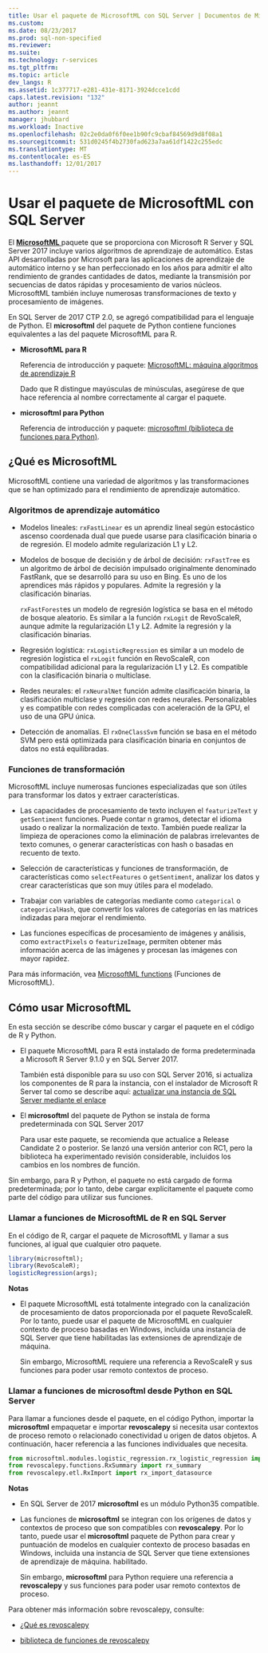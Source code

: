 ```yaml
---
title: Usar el paquete de MicrosoftML con SQL Server | Documentos de Microsoft
ms.custom: 
ms.date: 08/23/2017
ms.prod: sql-non-specified
ms.reviewer: 
ms.suite: 
ms.technology: r-services
ms.tgt_pltfrm: 
ms.topic: article
dev_langs: R
ms.assetid: 1c377717-e281-431e-8171-3924dcce1cdd
caps.latest.revision: "132"
author: jeannt
ms.author: jeannt
manager: jhubbard
ms.workload: Inactive
ms.openlocfilehash: 02c2e0da0f6f0ee1b90fc9cbaf84569d9d8f08a1
ms.sourcegitcommit: 531d0245f4b2730fad623a7aa61df1422c255edc
ms.translationtype: MT
ms.contentlocale: es-ES
ms.lasthandoff: 12/01/2017
---
```

# <a name="using-the-microsoftml-package-with-sql-server"></a>Usar el paquete de MicrosoftML con SQL Server

El [ **MicrosoftML** ](https://msdn.microsoft.com/microsoft-r/microsoftml-introduction) paquete que se proporciona con Microsoft R Server y SQL Server 2017 incluye varios algoritmos de aprendizaje de automático. Estas API desarrolladas por Microsoft para las aplicaciones de aprendizaje de automático interno y se han perfeccionado en los años para admitir el alto rendimiento de grandes cantidades de datos, mediante la transmisión por secuencias de datos rápidas y procesamiento de varios núcleos. MicrosoftML también incluye numerosas transformaciones de texto y procesamiento de imágenes.

En SQL Server de 2017 CTP 2.0, se agregó compatibilidad para el lenguaje de Python. El **microsoftml** del paquete de Python contiene funciones equivalentes a las del paquete MicrosoftML para R. 

+ **MicrosoftML para R**

    Referencia de introducción y paquete: [MicrosoftML: máquina algoritmos de aprendizaje R](https://docs.microsoft.com/en-us/r-server/r-reference/microsoftml/microsoftml-package)

    Dado que R distingue mayúsculas de minúsculas, asegúrese de que hace referencia al nombre correctamente al cargar el paquete.

+ **microsoftml para Python**

    Referencia de introducción y paquete: [microsoftml (biblioteca de funciones para Python)](https://docs.microsoft.com/r-server/python-reference/microsoftml/microsoftml-package). 

## <a name="whats-in-microsoftml"></a>¿Qué es MicrosoftML

MicrosoftML contiene una variedad de algoritmos y las transformaciones que se han optimizado para el rendimiento de aprendizaje automático.

### <a name="machine-learning-algorithms"></a>Algoritmos de aprendizaje automático

-  Modelos lineales: `rxFastLinear` es un aprendiz lineal según estocástico ascenso coordenada dual que puede usarse para clasificación binaria o de regresión. El modelo admite regularización L1 y L2.

- Modelos de bosque de decisión y de árbol de decisión: `rxFastTree` es un algoritmo de árbol de decisión impulsado originalmente denominado FastRank, que se desarrolló para su uso en Bing. Es uno de los aprendices más rápidos y populares. Admite la regresión y la clasificación binarias.

  `rxFastForest`es un modelo de regresión logística se basa en el método de bosque aleatorio. Es similar a la función `rxLogit` de RevoScaleR, aunque admite la regularización L1 y L2. Admite la regresión y la clasificación binarias.

- Regresión logística: `rxLogisticRegression` es similar a un modelo de regresión logística el `rxLogit` función en RevoScaleR, con compatibilidad adicional para la regularización L1 y L2. Es compatible con la clasificación binaria o multiclase.

- Redes neurales: el `rxNeuralNet` función admite clasificación binaria, la clasificación multiclase y regresión con redes neurales. Personalizables y es compatible con redes complicadas con aceleración de la GPU, el uso de una GPU única.

- Detección de anomalías.  El `rxOneClassSvm` función se basa en el método SVM pero está optimizada para clasificación binaria en conjuntos de datos no está equilibradas.

### <a name="transformation-functions"></a>Funciones de transformación

MicrosoftML incluye numerosas funciones especializadas que son útiles para transformar los datos y extraer características.

- Las capacidades de procesamiento de texto incluyen el `featurizeText` y `getSentiment` funciones. Puede contar n gramos, detectar el idioma usado o realizar la normalización de texto. También puede realizar la limpieza de operaciones como la eliminación de palabras irrelevantes de texto comunes, o generar características con hash o basadas en recuento de texto.

- Selección de características y funciones de transformación, de características como `selectFeatures` o `getSentiment`, analizar los datos y crear características que son muy útiles para el modelado.

- Trabajar con variables de categorías mediante como `categorical` o `categoricalHash`, que convertir los valores de categorías en las matrices indizadas para mejorar el rendimiento.

- Las funciones específicas de procesamiento de imágenes y análisis, como `extractPixels` o `featurizeImage`, permiten obtener más información acerca de las imágenes y procesan las imágenes con mayor rapidez.

Para más información, vea [MicrosoftML functions](https://msdn.microsoft.com/microsoft-r/microsoftml/microsoftml) (Funciones de MicrosoftML).

## <a name="how-to-use-microsoftml"></a>Cómo usar MicrosoftML

En esta sección se describe cómo buscar y cargar el paquete en el código de R y Python.

+ El paquete MicrosoftML para R está instalado de forma predeterminada a Microsoft R Server 9.1.0 y en SQL Server 2017.

    También está disponible para su uso con SQL Server 2016, si actualiza los componentes de R para la instancia, con el instalador de Microsoft R Server tal como se describe aquí: [actualizar una instancia de SQL Server mediante el enlace](r/use-sqlbindr-exe-to-upgrade-an-instance-of-sql-server.md)

+ El **microsoftml** del paquete de Python se instala de forma predeterminada con SQL Server 2017 

   Para usar este paquete, se recomienda que actualice a Release Candidate 2 o posterior. Se lanzó una versión anterior con RC1, pero la biblioteca ha experimentado revisión considerable, incluidos los cambios en los nombres de función. 

Sin embargo, para R y Python, el paquete no está cargado de forma predeterminada; por lo tanto, debe cargar explícitamente el paquete como parte del código para utilizar sus funciones.

### <a name="calling-microsoftml-functions-from-r-in-sql-server"></a>Llamar a funciones de MicrosoftML de R en SQL Server

En el código de R, cargar el paquete de MicrosoftML y llamar a sus funciones, al igual que cualquier otro paquete.

```R
library(microsoftml);
library(RevoScaleR);
logisticRegression(args);
```

**Notas**

+ El paquete MicrosoftML está totalmente integrado con la canalización de procesamiento de datos proporcionada por el paquete RevoScaleR. Por lo tanto, puede usar el paquete de MicrosoftML en cualquier contexto de proceso basadas en Windows, incluida una instancia de SQL Server que tiene habilitadas las extensiones de aprendizaje de máquina.

    Sin embargo, MicrosoftML requiere una referencia a RevoScaleR y sus funciones para poder usar remoto contextos de proceso.

### <a name="calling-microsoftml-functions-from-python-in-sql-server"></a>Llamar a funciones de microsoftml desde Python en SQL Server

Para llamar a funciones desde el paquete, en el código Python, importar la **microsoftml** empaquetar e importar **revoscalepy** si necesita usar contextos de proceso remoto o relacionado conectividad u origen de datos objetos. A continuación, hacer referencia a las funciones individuales que necesita.

```Python
from microsoftml.modules.logistic_regression.rx_logistic_regression import rx_logistic_regression
from revoscalepy.functions.RxSummary import rx_summary
from revoscalepy.etl.RxImport import rx_import_datasource
```

**Notas**

+ En SQL Server de 2017 **microsoftml** es un módulo Python35 compatible. 

+ Las funciones de **microsoftml** se integran con los orígenes de datos y contextos de proceso que son compatibles con **revoscalepy**. Por lo tanto, puede usar el **microsoftml** paquete de Python para crear y puntuación de modelos en cualquier contexto de proceso basadas en Windows, incluida una instancia de SQL Server que tiene extensiones de aprendizaje de máquina. habilitado.

    Sin embargo, **microsoftml** para Python requiere una referencia a **revoscalepy** y sus funciones para poder usar remoto contextos de proceso.

Para obtener más información sobre revoscalepy, consulte:

+ [¿Qué es revoscalepy](python/what-is-revoscalepy.md)

+ [biblioteca de funciones de revoscalepy](https://docs.microsoft.com/en-us/r-server/python-reference/revoscalepy/revoscalepy-package) 
